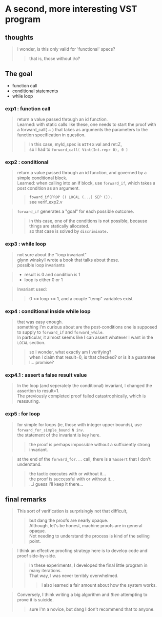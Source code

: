 # A second, more interesting VST program

## thoughts
> I wonder, is this only valid for 'functional' specs?  
>> that is, those without i/o?

## The goal
* function call  
* conditional statements  
* while loop  

### exp1 : function call
> return a value passed through an id function.  
> Learned: with static calls like these, one needs to start the proof with a forward_call( ~ ) that takes as arguments the parameters to the function specification in question.  
>> In this case, myId_spec is `WITH` x:val and ret:Z,  
>> so I had to `forward_call( Vint(Int.repr 0), 0 )`  

### exp2 : conditional
> return a value passed through an id function, and governed by a simple conditional block.  
> Learned: when calling into an if block, use `forward_if`, which takes a post condition as an argument.  
>> `foward_if(PROP () LOCAL (...) SEP ()).`  
>> see verif_exp2.v

> `forward_if` generates a "goal" for each possible outcome.  
>> in this case, one of the conditions is not possible, because things are statically allocated.  
>> so that case is solved by `discriminate.`  

### exp3 : while loop
> not sure about the "loop invariant"  
> glynn winskyll wrote a book that talks about these.  
> possible loop invariants  

> * result is 0 and condition is 1
> * loop is either 0 or 1  

> Invariant used:
>> 0 <= loop <= 1, and a couple "temp" variables exist

### exp4 : conditional inside while loop
> that was easy enough.  
> something I'm curious about are the post-conditions one is supposed to supply to `forward_if` and `forward_while`.  
> In particular, it almost seems like I can assert whatever I want in the `LOCAL` section.  
>> so I wonder, what exactly am I verifying?  
>> when I claim that result=0, is that checked? or is it a guarantee I... promise?  

### exp4.1 : assert a false result value
> In the loop (and seperately the conditional) invariant, I changed the assertion to result=1.  
> The previously completed proof failed catastrophically, which is reassuring.  

### exp5 : for loop
> for simple for loops (ie, those with integer upper bounds), use `forward_for_simple_bound N inv`.  
> the statement of the invariant is key here.  
>> the proof is perhaps impossible without a sufficiently strong invariant.  

> at the end of the `forward_for...` call, there is a `%assert` that I don't understand.  
>> the tactic executes with or without it...  
>> the proof is successful with or without it...  
>> ...i guess i'll keep it there...

## final remarks
> This sort of verification is surprisingly not that difficult,  
>> but dang the proofs are nearly opaque.  
>> Although, let's be honest, machine proofs are in general opaque.  
>> Not needing to understand the process is kind of the selling point.  

> I think an effective proofing strategy here is to develop code and proof side-by-side.  
>> In these experiments, I developed the final little program in many iterations.  
>> That way, I was never terribly overwhelmed.  
>>> I also learned a fair amount about how the system works.  

> Conversely, I think writing a big algorithm and *then* attempting to prove it is suicide.  
>> sure I'm a novice, but dang I don't recommend that to anyone.  